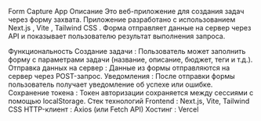 Form Capture App
Описание
Это веб-приложение для создания задач через форму захвата. Приложение разработано с использованием Next.js , Vite , Tailwind CSS . Форма отправляет данные на сервер через API и показывает пользователю результат выполнения запроса.

Функциональность
Создание задачи : Пользователь может заполнить форму с параметрами задачи (название, описание, бюджет, теги и т.д.).
Отправка данных на сервер : Данные из формы отправляются на сервер через POST-запрос.
Уведомления : После отправки формы пользователь получает уведомление об успехе или ошибке.
Сохранение токена : Токен авторизации сохраняется между сессиями с помощью localStorage.
Стек технологий
Frontend : Next.js, Vite, Tailwind CSS
HTTP-клиент : Axios (или Fetch API)
Хостинг : Vercel
